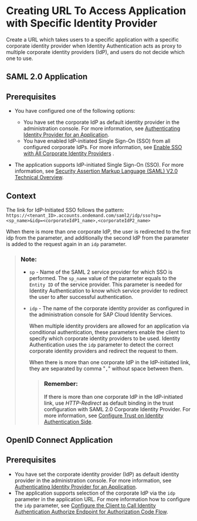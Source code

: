 <!-- loio118f5f4203fd42c98255b1ecf6baa484 -->

# Creating URL To Access Application with Specific Identity Provider

Create a URL which takes users to a specific application with a specific corporate identity provider when Identity Authentication acts as proxy to multiple corporate identity providers \(IdP\), and users do not decide which one to use.

<a name="task_sp4_k4c_nzb"/>

<!-- task\_sp4\_k4c\_nzb -->

## SAML 2.0 Application



<a name="task_sp4_k4c_nzb__prereq_ysc_gfd_nzb"/>

## Prerequisites

-   You have configured one of the following options:
    -   You have set the corporate IdP as default identity provider in the administration console. For more information, see [Authenticating Identity Provider for an Application](authenticating-identity-provider-for-an-application-b3aae12.md).
    -   You have enabled IdP-initiated Single Sign-On \(SSO\) from all configured corporate IdPs. For more information, see [Enable SSO with All Corporate Identity Providers](enable-sso-with-all-corporate-identity-providers-f7ec8d2.md) .

-   The application supports IdP-initiated Single Sign-On \(SSO\). For more information, see [Security Assertion Markup Language \(SAML\) V2.0 Technical Overview](http://docs.oasis-open.org/security/saml/Post2.0/sstc-saml-tech-overview-2.0.html).




<a name="task_sp4_k4c_nzb__context_nv4_tfd_nzb"/>

## Context

The link for IdP-Initiated SSO follows the pattern: `https://<tenant_ID>.accounts.ondemand.com/saml2/idp/sso?sp=<sp_name>&idp=<corporateIdP1_name>,<corporateIdP2_name>`

When there is more than one corporate IdP, the user is redirected to the first idp from the parameter, and additionally the second IdP from the parameter is added to the request again in an `idp` parameter.

> ### Note:  
> -   `sp` - Name of the SAML 2 service provider for which SSO is performed. The `sp_name` value of the parameter equals to the `Entity ID` of the service provider. This parameter is needed for Identity Authentication to know which service provider to redirect the user to after successful authentication.
> -   `idp` - The name of the corporate identity provider as configured in the administration console for SAP Cloud Identity Services.
> 
>     When multiple identity providers are allowed for an application via conditional authentication, these parameters enable the client to specify which corporate identity providers to be used. Identity Authentication uses the `idp` parameter to detect the correct corporate identity providers and redirect the request to them.
> 
>     When there is more than one corporate IdP in the IdP-initiated link, they are separated by comma "`,`" without space between them.
> 
>     > ### Remember:  
>     > If there is more than one corporate IdP in the IdP-initiated link, use *HTTP-Redirect* as default binding in the trust configuration with SAML 2.0 Corporate Identity Provider. For more information, see [Configure Trust on Identity Authentication Side](configure-trust-with-saml-2-0-corporate-identity-provider-33832e5.md#loio33832e58695345eea2cd91a2cc8ab24c__chunked_trust_ias).

<a name="task_ppl_l4c_nzb"/>

<!-- task\_ppl\_l4c\_nzb -->

## OpenID Connect Application



<a name="task_ppl_l4c_nzb__prereq_ojc_g4d_nzb"/>

## Prerequisites

-   You have set the corporate identity provider \(IdP\) as default identity provider in the administration console. For more information, see [Authenticating Identity Provider for an Application](authenticating-identity-provider-for-an-application-b3aae12.md).
-   The application supports selection of the corporate IdP via the `idp` parameter in the application URL. For more information how to configure the `idp` parameter, see [Configure the Client to Call Identity Authentication Authorize Endpoint for Authorization Code Flow](configure-the-client-to-call-identity-authentication-authorize-endpoint-for-authorization-94ff0b4.md).


